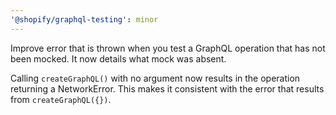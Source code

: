 ```yaml
---
'@shopify/graphql-testing': minor
---
```


Improve error that is thrown when you test a GraphQL operation that has not been mocked. It now details what mock was absent.

Calling `createGraphQL()` with no argument now results in the operation returning a NetworkError. This makes it consistent with the error that results from `createGraphQL({})`.
